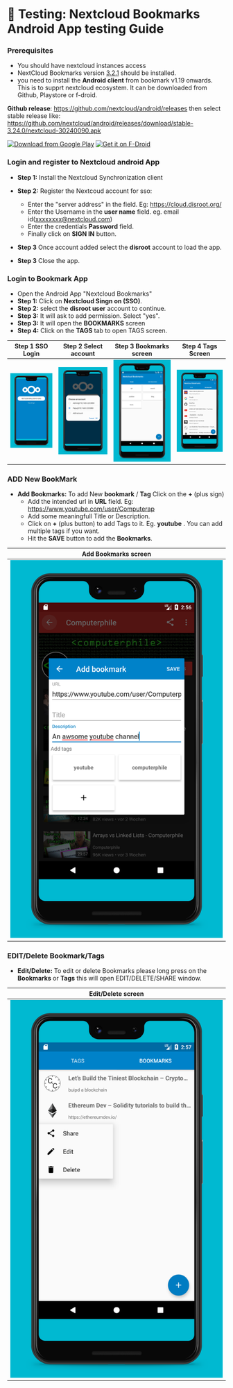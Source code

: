 # :link: Testing: Nextcloud Bookmarks Android App testing Guide

### Prerequisites

* You should have nextcloud instances access
* NextCloud Bookmarks version [3.2.1](https://github.com/nextcloud/bookmarks/releases/tag/v3.2.1) should be installed.
* you need to install the **Android client** from bookmark v1.19 onwards. This is to supprt nextcloud ecosystem. It can be downloaded from Github, Playstore or f-droid.

**Github release**: https://github.com/nextcloud/android/releases then select stable release like: https://github.com/nextcloud/android/releases/download/stable-3.24.0/nextcloud-30240090.apk

[<img src="https://play.google.com/intl/en_us/badges/images/generic/en_badge_web_generic.png" 
alt="Download from Google Play" 
height="80">](https://play.google.com/store/apps/details?id=com.nextcloud.client)
[<img src="https://f-droid.org/badge/get-it-on.png"
alt="Get it on F-Droid"
height="80">](https://f-droid.org/packages/com.nextcloud.client/)



### Login and register to Nextcloud android App

* **Step 1:** Install the Nextcloud Synchronization client
* **Step 2:** Register the Nextcoud account for sso: 
    * Enter the "server address" in the field. Eg: https://cloud.disroot.org/
    * Enter the Username in the **user name** field. eg. email id(xxxxxxxx@nextcloud.com)
    * Enter the credentials **Password** field.
    * Finally click on **SIGN IN** button.

* **Step 3** Once account added select the **disroot** account to load the app.
* **Step 3** Close the app.

### Login to Bookmark App

 * Open the Android App "Nextcloud Bookmarks"
 * **Step 1:** Click on **Nextcloud Singn on (SSO)**.
 * **Step 2:** select the **disroot user** account to continue.
 * **Step 3:** It will ask to add permission. Select "yes".
 * **Step 3:** It will open the **BOOKMARKS** screen
 * **Step 4:** Click on the **TAGS** tab to open TAGS screen.


| Step 1 SSO Login | Step 2 Select account | Step 3 Bookmarks screen |  Step 4 Tags Screen |
| :--: | :--: | :--: | :--: |
| ![Screenshot of list view](assets/nx/screenshots/3.jpg) | ![Screenshot of edit mode](assets/nx/screenshots/2.jpg)  | ![Screenshot of tag](assets/nx/screenshots/4.jpg) | ![Screenshot of bookmark](assets/nx/screenshots/5.jpg) |

### ADD New BookMark

* **Add Bookmarks:** To add New **bookmark** / **Tag** Click on the **+** (plus sign)
    * Add the intended url in **URL** field. Eg: https://www.youtube.com/user/Computerap
    * Add some meaningfull Title or Description.
    * Click on **+** (plus button) to add Tags to it. Eg. **youtube** . You can add multiple tags if you want.
    * Hit the **SAVE** button to add the **Bookmarks**.

| Add Bookmarks screen |
| :--: |
| ![Screenshot of list view](assets/nx/screenshots/6.jpg) |

### EDIT/Delete Bookmark/Tags

*  **Edit/Delete:** To edit or delete Bookmarks please long press on the **Bookmarks** or **Tags** this will open EDIT/DELETE/SHARE window.

| Edit/Delete screen |
| :--: |
| ![Screenshot of list view](assets/nx/screenshots/7.jpg) |

